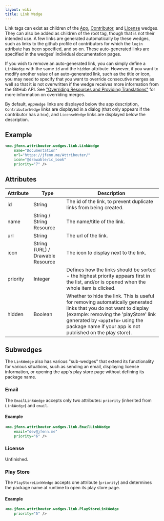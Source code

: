 ```yaml
---
layout: wiki
title: Link Wedge
---
```


Link tags can exist as children of the [App](AppWedge), [Contributor](ContributorWedge), and [License](LicenseWedge) wedges. They can also be added as children of the root tag, though that is not their intended use. A few links are generated automatically by these wedges, such as links to the github profile of contributors for which the `login` attribute has been specified, and so on. These auto-generated links are specified in the wedges' individual documentation pages. 

If you wish to remove an auto-generated link, you can simply define a `LinkWedge` with the same `id` and the `hidden` attribute. However, if you want to modify another value of an auto-generated link, such as the title or icon, you may need to specify that you want to override consecutive merges as well so that it is not overwritten if the wedge receives more information from the GitHub API. See ["Overriding Resources and Providing Translations"](Overriding-Resources-and-Providing-Translations) for more information on overriding merges.

By default, `AppWedge` links are displayed below the app description, `ContributorWedge` links are displayed in a dialog (that only appears if the contributor has a `bio`), and `LicenseWedge` links are displayed below the description.

## Example

```xml
<me.jfenn.attribouter.wedges.link.LinkWedge
    name="Documentation"
    url="https://jfenn.me/Attribouter/"
    icon="@drawable/ic_book"
    priority="7" />
```

## Attributes

|Attribute|Type|Description|
|-----|-----|-----|
|id|String|The id of the link, to prevent duplicate links from being created.|
|name|String / String Resource|The name/title of the link.|
|url|String|The url of the link.|
|icon|String (URL) / Drawable Resource|The icon to display next to the link.|
|priority|Integer|Defines how the links should be sorted - the highest priority appears first in the list, and/or is opened when the whole item is clicked.|
|hidden|Boolean|Whether to hide the link. This is useful for removing automatically generated links that you do not want to display (example: removing the 'playStore' link generated by `<appInfo>` using the package name if your app is not published on the play store).|

## Subwedges

The `LinkWedge` also has various "sub-wedges" that extend its functionality for various situations, such as sending an email, displaying license information, or opening the app's play store page without defining its package name.

### Email

The `EmailLinkWedge` accepts only two attributes: `priority` (inherited from `LinkWedge`) and `email`.

#### Example

```xml
<me.jfenn.attribouter.wedges.link.EmailLinkWedge
    email="dev@jfenn.me"
    priority="6" />
```

### License

Unfinished.

### Play Store

The `PlayStoreLinkWedge` accepts one attribute (`priority`) and determines the package name at runtime to open its play store page.

#### Example

```xml
<me.jfenn.attribouter.wedges.link.PlayStoreLinkWedge
    priority="5" />
```